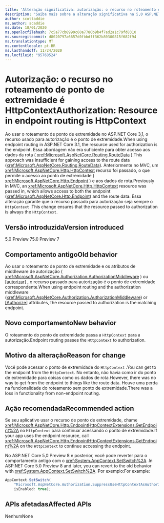```yaml
---
title: 'Alteração significativa: autorização: o recurso no roteamento de ponto de extremidade é HttpContext'
description: 'Saiba mais sobre a alteração significativa na 5,0 ASP.NET Core a autorização intitulada: o recurso no roteamento do ponto de extremidade é HttpContext'
author: scottaddie
ms.author: scaddie
ms.date: 10/01/2020
ms.openlocfilehash: 7c5a77cb8999c60a7780b9b4f7ad2a1c79fd8310
ms.sourcegitcommit: d8020797a6657d0fbbdff362b80300815f682f94
ms.translationtype: MT
ms.contentlocale: pt-BR
ms.lasthandoff: 11/24/2020
ms.locfileid: "95760524"
---
```

# <a name="authorization-resource-in-endpoint-routing-is-httpcontext"></a><span data-ttu-id="c226f-103">Autorização: o recurso no roteamento de ponto de extremidade é HttpContext</span><span class="sxs-lookup"><span data-stu-id="c226f-103">Authorization: Resource in endpoint routing is HttpContext</span></span>

<span data-ttu-id="c226f-104">Ao usar o roteamento de ponto de extremidade no ASP.NET Core 3,1, o recurso usado para autorização é o ponto de extremidade.</span><span class="sxs-lookup"><span data-stu-id="c226f-104">When using endpoint routing in ASP.NET Core 3.1, the resource used for authorization is the endpoint.</span></span> <span data-ttu-id="c226f-105">Essa abordagem não era suficiente para obter acesso aos dados da rota ( <xref:Microsoft.AspNetCore.Routing.RouteData> ).</span><span class="sxs-lookup"><span data-stu-id="c226f-105">This approach was insufficient for gaining access to the route data (<xref:Microsoft.AspNetCore.Routing.RouteData>).</span></span> <span data-ttu-id="c226f-106">Anteriormente no MVC, um <xref:Microsoft.AspNetCore.Http.HttpContext> recurso foi passado, o que permite o acesso ao ponto de extremidade ( <xref:Microsoft.AspNetCore.Http.Endpoint> ) e aos dados de rota.</span><span class="sxs-lookup"><span data-stu-id="c226f-106">Previously in MVC, an <xref:Microsoft.AspNetCore.Http.HttpContext> resource was passed in, which allows access to both the endpoint (<xref:Microsoft.AspNetCore.Http.Endpoint>) and the route data.</span></span> <span data-ttu-id="c226f-107">Essa alteração garante que o recurso passado para autorização seja sempre o `HttpContext` .</span><span class="sxs-lookup"><span data-stu-id="c226f-107">This change ensures that the resource passed to authorization is always the `HttpContext`.</span></span>

## <a name="version-introduced"></a><span data-ttu-id="c226f-108">Versão introduzida</span><span class="sxs-lookup"><span data-stu-id="c226f-108">Version introduced</span></span>

<span data-ttu-id="c226f-109">5,0 Preview 7</span><span class="sxs-lookup"><span data-stu-id="c226f-109">5.0 Preview 7</span></span>

## <a name="old-behavior"></a><span data-ttu-id="c226f-110">Comportamento antigo</span><span class="sxs-lookup"><span data-stu-id="c226f-110">Old behavior</span></span>

<span data-ttu-id="c226f-111">Ao usar o roteamento de ponto de extremidade e os atributos de middleware de autorização ( <xref:Microsoft.AspNetCore.Authorization.AuthorizationMiddleware> ) ou [[autorizar]](xref:Microsoft.AspNetCore.Authorization.AuthorizeAttribute) , o recurso passado para autorização é o ponto de extremidade correspondente.</span><span class="sxs-lookup"><span data-stu-id="c226f-111">When using endpoint routing and the authorization middleware (<xref:Microsoft.AspNetCore.Authorization.AuthorizationMiddleware>) or [[Authorize]](xref:Microsoft.AspNetCore.Authorization.AuthorizeAttribute) attributes, the resource passed to authorization is the matching endpoint.</span></span>

## <a name="new-behavior"></a><span data-ttu-id="c226f-112">Novo comportamento</span><span class="sxs-lookup"><span data-stu-id="c226f-112">New behavior</span></span>

<span data-ttu-id="c226f-113">O roteamento do ponto de extremidade passa a `HttpContext` para a autorização.</span><span class="sxs-lookup"><span data-stu-id="c226f-113">Endpoint routing passes the `HttpContext` to authorization.</span></span>

## <a name="reason-for-change"></a><span data-ttu-id="c226f-114">Motivo da alteração</span><span class="sxs-lookup"><span data-stu-id="c226f-114">Reason for change</span></span>

<span data-ttu-id="c226f-115">Você pode acessar o ponto de extremidade do `HttpContext` .</span><span class="sxs-lookup"><span data-stu-id="c226f-115">You can get to the endpoint from the `HttpContext`.</span></span> <span data-ttu-id="c226f-116">No entanto, não havia como ir do ponto de extremidade para coisas como os dados de rota.</span><span class="sxs-lookup"><span data-stu-id="c226f-116">However, there was no way to get from the endpoint to things like the route data.</span></span> <span data-ttu-id="c226f-117">Houve uma perda na funcionalidade do roteamento sem ponto de extremidade.</span><span class="sxs-lookup"><span data-stu-id="c226f-117">There was a loss in functionality from non-endpoint routing.</span></span>

## <a name="recommended-action"></a><span data-ttu-id="c226f-118">Ação recomendada</span><span class="sxs-lookup"><span data-stu-id="c226f-118">Recommended action</span></span>

<span data-ttu-id="c226f-119">Se seu aplicativo usar o recurso de ponto de extremidade, chame <xref:Microsoft.AspNetCore.Http.EndpointHttpContextExtensions.GetEndpoint%2A> no `HttpContext` para continuar acessando o ponto de extremidade.</span><span class="sxs-lookup"><span data-stu-id="c226f-119">If your app uses the endpoint resource, call <xref:Microsoft.AspNetCore.Http.EndpointHttpContextExtensions.GetEndpoint%2A> on the `HttpContext` to continue accessing the endpoint.</span></span>

<span data-ttu-id="c226f-120">No ASP.NET Core 5,0 Preview 8 e posterior, você pode reverter para o comportamento antigo com o <xref:System.AppContext.SetSwitch%2A> .</span><span class="sxs-lookup"><span data-stu-id="c226f-120">In ASP.NET Core 5.0 Preview 8 and later, you can revert to the old behavior with <xref:System.AppContext.SetSwitch%2A>.</span></span> <span data-ttu-id="c226f-121">Por exemplo:</span><span class="sxs-lookup"><span data-stu-id="c226f-121">For example:</span></span>

```csharp
AppContext.SetSwitch(
    "Microsoft.AspNetCore.Authorization.SuppressUseHttpContextAsAuthorizationResource",
    isEnabled: true);
```

## <a name="affected-apis"></a><span data-ttu-id="c226f-122">APIs afetadas</span><span class="sxs-lookup"><span data-stu-id="c226f-122">Affected APIs</span></span>

<span data-ttu-id="c226f-123">Nenhum</span><span class="sxs-lookup"><span data-stu-id="c226f-123">None</span></span>

<!--

### Category

ASP.NET Core

### Affected APIs

Not detectable via API analysis

-->
